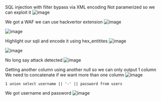 SQL injection with filter bypass via XML encoding 
Not paramerized so we can exploit it
![image](https://github.com/VietTheBarbarian/Manual-Application-Testing/assets/56415307/3cf43b61-63ff-4979-a37f-89e693af8bbf)








We got a WAF we can use hackvertor extension 
![image](https://github.com/VietTheBarbarian/Manual-Application-Testing/assets/56415307/47fa2127-bcd9-4c1c-8085-5f82dbd933dc)

![image](https://github.com/VietTheBarbarian/Manual-Application-Testing/assets/56415307/6d231d4c-1052-4351-a1f3-f982d0029381)











Highlight our sqli and encode it using hex_entitites
![image](https://github.com/VietTheBarbarian/Manual-Application-Testing/assets/56415307/6014f4ea-4df1-4eaa-8aba-81af2b838af7)


![image](https://github.com/VietTheBarbarian/Manual-Application-Testing/assets/56415307/beef339c-f3af-4af2-9a81-6348155ec602)





No long say attack detected 
![image](https://github.com/VietTheBarbarian/Manual-Application-Testing/assets/56415307/fb26e03e-5911-4026-bee1-6a8e7bf2b77a)




Getting another column using another null so we can only output 1 column
We need to concatenate if we want more than one column 
![image](https://github.com/VietTheBarbarian/Manual-Application-Testing/assets/56415307/be421a64-b8fe-4a88-9347-32a229626664)



```
1 union select username || '-' || password from users
```
We got username and password
![image](https://github.com/VietTheBarbarian/Manual-Application-Testing/assets/56415307/dfb30763-347c-4e25-bc70-cd52b7a33076)


